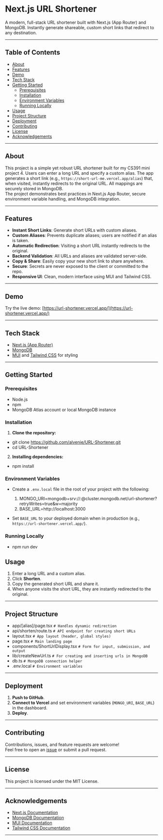 # Next.js URL Shortener

A modern, full-stack URL shortener built with Next.js (App Router) and MongoDB. Instantly generate shareable, custom short links that redirect to any destination.

---

## Table of Contents

- [About](#about)
- [Features](#features)
- [Demo](#demo)
- [Tech Stack](#tech-stack)
- [Getting Started](#getting-started)
    - [Prerequisites](#prerequisites)
    - [Installation](#installation)
    - [Environment Variables](#environment-variables)
    - [Running Locally](#running-locally)
- [Usage](#usage)
- [Project Structure](#project-structure)
- [Deployment](#deployment)
- [Contributing](#contributing)
- [License](#license)
- [Acknowledgements](#acknowledgements)

---

## About

This project is a simple yet robust URL shortener built for my CS391 mini project 4. Users can enter a long URL and specify a custom alias. The app generates a short link (e.g., `https://short-url-me.vercel.app/alias`) that, when visited, instantly redirects to the original URL. All mappings are securely stored in MongoDB.  
The project demonstrates best practices in Next.js App Router, secure environment variable handling, and MongoDB integration.

---

## Features

- **Instant Short Links**: Generate short URLs with custom aliases.
- **Custom Aliases**: Prevents duplicate aliases; users are notified if an alias is taken.
- **Automatic Redirection**: Visiting a short URL instantly redirects to the original.
- **Backend Validation**: All URLs and aliases are validated server-side.
- **Copy & Share**: Easily copy your new short link to share anywhere.
- **Secure**: Secrets are never exposed to the client or committed to the repo.
- **Responsive UI**: Clean, modern interface using MUI and Tailwind CSS.

---

## Demo

Try the live demo: [https://url-shortener.vercel.app/](https://url-shortener.vercel.app/)

---

## Tech Stack

- [Next.js (App Router)](https://nextjs.org/)
- [MongoDB](https://mongodb.com/)
- [MUI](https://mui.com/) and [Tailwind CSS](https://tailwindcss.com/) for styling

---

## Getting Started

### Prerequisites

- Node.js
- npm
- MongoDB Atlas account or local MongoDB instance

### Installation

1. **Clone the repository:**

- git clone https://github.com/alvenie/URL-Shortener.git
- cd URL-Shortener

2. **Installing dependencies:**

- npm install

### Environment Variables

- Create a `.env.local` file in the root of your project with the following:

  1. MONGO_URI=mongodb+srv://<user>:<password>@cluster.mongodb.net/url-shortener?retryWrites=true&w=majority
  2. BASE_URL=http://localhost:3000


- Set `BASE_URL` to your deployed domain when in production (e.g., `https://url-shortener.vercel.app/`).

### Running Locally

- npm run dev

## Usage

1. Enter a long URL and a custom alias.
2. Click **Shorten**.
3. Copy the generated short URL and share it.
4. When anyone visits the short URL, they are instantly redirected to the original.

---

## Project Structure

- app/[alias]/page.tsx `# Handles dynamic redirection`
- api/shorten/route.ts `# API endpoint for creating short URLs`
- layout.tsx `# App layout (header, global styles)`
- page.tsx `# Main landing page`
- components/ShortUrlDisplay.tsx `# Form for input, submission, and output`
- lib/createNewUrl.ts `# For creating and inserting urls in MongoDB`
- db.ts `# MongoDB connection helper`
- .env.local `# Environment variables`
    
---

## Deployment

1. **Push to GitHub**.
2. **Connect to Vercel** and set environment variables (`MONGO_URI`, `BASE_URL`) in the dashboard.
3. **Deploy**.

---

## Contributing

Contributions, issues, and feature requests are welcome!  
Feel free to open an [issue](https://github.com/alvenie/mp-5/issues) or submit a pull request.

---

## License

This project is licensed under the MIT License.

---

## Acknowledgements

- [Next.js Documentation](https://nextjs.org/docs/)
- [MongoDB Documentation](https://mongodb.com/docs/)
- [MUI Documentation](https://mui.com/)
- [Tailwind CSS Documentation](https://tailwindcss.com/docs)

---
